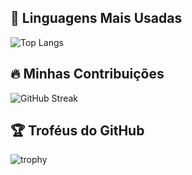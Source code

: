 ## 🌟 Linguagens Mais Usadas

![Top Langs](https://github-readme-stats.vercel.app/api/top-langs/?username=Dangil1dev&layout=compact&theme=radical)

## 🔥 Minhas Contribuições
![GitHub Streak](https://github-readme-streak-stats.herokuapp.com/?user=Dangil1dev&theme=radical)

## 🏆 Troféus do GitHub
![trophy](https://github-profile-trophy.vercel.app/?username=Dangil1dev&theme=radical)
